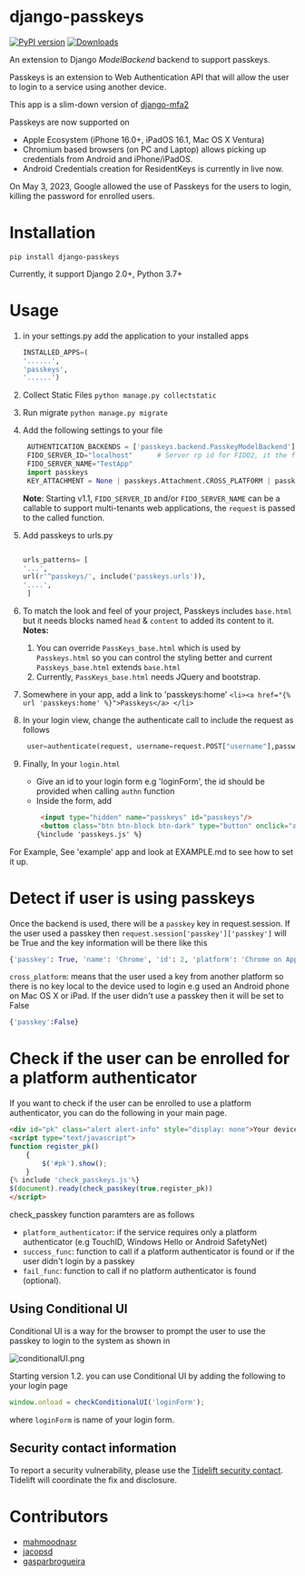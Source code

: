 # django-passkeys

[![PyPI version](https://badge.fury.io/py/django-passkeys.svg)](https://badge.fury.io/py/django-passkeys)
[![Downloads](https://pepy.tech/badge/django-passkeys/month)](https://pepy.tech/project/django-passkeys)

An extension to Django *ModelBackend* backend to support passkeys.

Passkeys is an extension to Web Authentication API that will allow the user to login to a service using another device.

This app is a slim-down version of [django-mfa2](https://github.com/mkalioby/django-mfa2)

Passkeys are now supported on 
* Apple Ecosystem (iPhone 16.0+, iPadOS 16.1, Mac OS X Ventura)
* Chromium based browsers (on PC and Laptop) allows picking up credentials from Android and iPhone/iPadOS.
* Android Credentials creation for ResidentKeys is currently in live now.

On May 3, 2023, Google allowed the use of Passkeys for the users to login, killing the password for enrolled users. 

# Installation

`pip install django-passkeys`

Currently, it support Django 2.0+, Python 3.7+

# Usage
1. in your settings.py add the application to your installed apps
   ```python
   INSTALLED_APPS=(
   '......',
   'passkeys',
   '......')
   ```
2. Collect Static Files
`python manage.py collectstatic`
3. Run migrate
`python manage.py migrate`
4. Add the following settings to your file

   ```python
    AUTHENTICATION_BACKENDS = ['passkeys.backend.PasskeyModelBackend'] # Change your authentication backend
    FIDO_SERVER_ID="localhost"      # Server rp id for FIDO2, it the full domain of your project
    FIDO_SERVER_NAME="TestApp"
    import passkeys
    KEY_ATTACHMENT = None | passkeys.Attachment.CROSS_PLATFORM | passkeys.Attachment.PLATFORM
   ```
   **Note**: Starting v1.1, `FIDO_SERVER_ID` and/or `FIDO_SERVER_NAME` can be a callable to support multi-tenants web applications, the `request` is passed to the called function.
5. Add passkeys to urls.py
   ```python 

   urls_patterns= [
   '...',
   url(r'^passkeys/', include('passkeys.urls')),
   '....',
    ]
    ```
6. To match the look and feel of your project, Passkeys includes `base.html` but it needs blocks named `head` & `content` to added its content to it.
   **Notes:** 
    
    1. You can override `PassKeys_base.html` which is used by `Passkeys.html` so you can control the styling better and current `Passkeys_base.html` extends `base.html`
    1. Currently, `PassKeys_base.html` needs JQuery and bootstrap. 

7. Somewhere in your app, add a link to 'passkeys:home'
    ```<li><a href="{% url 'passkeys:home' %}">Passkeys</a> </li>```
8. In your login view, change the authenticate call to include the request as follows
   ```python
    user=authenticate(request, username=request.POST["username"],password=request.POST["password"])
    ```

8. Finally, In your `login.html`
   * Give an id to your login form e.g 'loginForm', the id should be provided when calling `authn` function
   * Inside the form, add 
     ```html
      <input type="hidden" name="passkeys" id="passkeys"/>
      <button class="btn btn-block btn-dark" type="button" onclick="authn('loginForm')"><img src="{% static 'passkeys/imgs/FIDO-Passkey_Icon-White.png' %}" style="width: 24px">
     {%include 'passkeys.js' %}
     ```
For Example, See 'example' app and look at EXAMPLE.md to see how to set it up.

# Detect if user is using passkeys
Once the backend is used, there will be a `passkey` key in request.session. 
If the user used a passkey then `request.session['passkey']['passkey']` will be True and the key information will be there like this
```python
{'passkey': True, 'name': 'Chrome', 'id': 2, 'platform': 'Chrome on Apple', 'cross_platform': False}
```
`cross_platform`: means that the user used a key from another platform so there is no key local to the device used to login e.g used an Android phone on Mac OS X or iPad.
If the user didn't use a passkey then it will be set to False
```python
{'passkey':False}
```


# Check if the user can be enrolled for a platform authenticator

If you want to check if the user can be enrolled to use a platform authenticator, you can do the following in your main page.

```html
<div id="pk" class="alert alert-info" style="display: none">Your device supports passkeys, <a href="{%url 'passkeys:enroll'%}">Enroll</a> </div>
<script type="text/javascript">
function register_pk()
    {
        $('#pk').show();
    }
{% include 'check_passkeys.js'%}
$(document).ready(check_passkey(true,register_pk))
</script>
```
check_passkey function paramters are as follows 
* `platform_authenticator`: if the service requires only a platform authenticator (e.g TouchID, Windows Hello or Android SafetyNet)
* `success_func`: function to call if a platform authenticator is found or if the user didn't login by a passkey
* `fail_func`: function to call if no platform authenticator is found (optional).


## Using Conditional UI

Conditional UI is a way for the browser to prompt the user to use the passkey to login to the system as shown in 

![conditionalUI.png](imgs%2FconditionalUI.png)

Starting version 1.2. you can use Conditional UI by adding the following to your login page

```js
window.onload = checkConditionalUI('loginForm');
```
where `loginForm` is name of your login form.

## Security contact information

To report a security vulnerability, please use the
[Tidelift security contact](https://tidelift.com/security).
Tidelift will coordinate the fix and disclosure.

# Contributors
* [mahmoodnasr](https://github.com/mahmoodnasr)
* [jacopsd](https://github.com/jacopsd)   
* [gasparbrogueira](https://github.com/gasparbrogueira)




